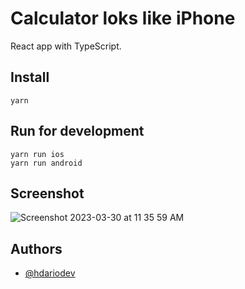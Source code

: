 # Calculator loks like iPhone

React app with TypeScript.

## Install

```
yarn
```

## Run for development

```
yarn run ios
yarn run android

```

## Screenshot

![Screenshot 2023-03-30 at 11 35 59 AM](https://user-images.githubusercontent.com/63020855/228889132-cdbd058c-3079-41eb-ad42-4af61cb11155.png)

## Authors

- [@hdariodev](https://www.hdariodev.com)
